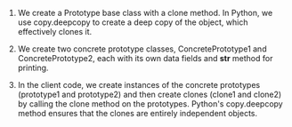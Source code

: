 1. We create a Prototype base class with a clone method. In Python, we use copy.deepcopy to create a deep copy of the object, which effectively clones it.

2. We create two concrete prototype classes, ConcretePrototype1 and ConcretePrototype2, each with its own data fields and __str__ method for printing.

3. In the client code, we create instances of the concrete prototypes (prototype1 and prototype2) and then create clones (clone1 and clone2) by calling the clone method on the prototypes. Python's copy.deepcopy method ensures that the clones are entirely independent objects.
